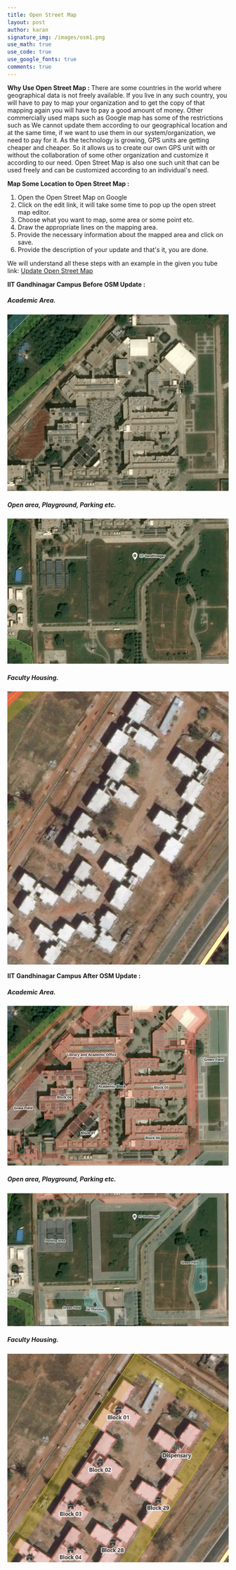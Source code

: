 ```yaml
---
title: Open Street Map
layout: post
author: karan
signature_img: /images/osm1.png
use_math: true
use_code: true
use_google_fonts: true
comments: true
---
```


**Why Use Open Street Map :** There are some countries in the world where geographical data is not freely available. If you live in any such country, you will have to pay to map your organization and to get the copy of that mapping again you will have to pay a good amount of money. Other commercially used maps such as Google map has some of the restrictions such as  We cannot update them according to our geographical location and at the same time, if we want to use them in our system/organization, we need to pay for it. As the technology is growing, GPS units are getting cheaper and cheaper. So it allows us to create our own GPS unit with or without the collaboration of some other organization and customize it according to our need. Open Street Map is also one such unit that can be used freely and can be customized according to an individual's need.


**Map Some Location to Open Street Map :** 
1. Open the Open Street Map on Google
2. Click on the edit link, it will take some time to pop up the open street map editor.
3. Choose what you want to map, some area or some point etc.
4. Draw the appropriate lines on the mapping area.
5. Provide the necessary information about the mapped area and click on save.
6. Provide the description of your update and that's it, you are done.

We will understand all these steps with an example in the given you tube link:
[Update Open Street Map](https://www.youtube.com/watch?v=k8FHBD87j8Q)

**IIT Gandhinagar Campus Before OSM Update :**
##### Academic Area.


![Academic Area](/images/osm_w_update.png)
##### Open area, Playground, Parking etc.


![Open Area](/images/hostel.png)
##### Faculty Housing.




![Housing](/images/housing_w.png)


**IIT Gandhinagar Campus After OSM Update :**
##### Academic Area.


![Academic Area](/images/osm1.png)
##### Open area, Playground, Parking etc.


![Open Area](/images/osm2.png)

##### Faculty Housing.


![Housing](/images/housing_d.png)





